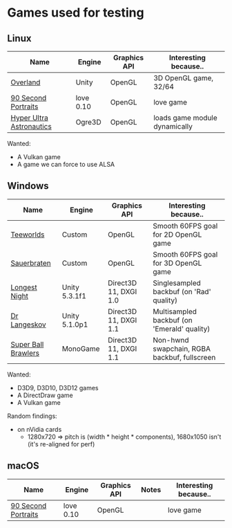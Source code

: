 
# Games used for testing

## Linux

| Name                         | Engine        | Graphics API          | Interesting because..                        |
|------------------------------|---------------|-----------------------|----------------------------------------------|
| [Overland][]                 | Unity         | OpenGL                | 3D OpenGL game, 32/64                        |
| [90 Second Portraits][]      | love 0.10     | OpenGL                | love game                                    |
| [Hyper Ultra Astronautics][] | Ogre3D        | OpenGL                | loads game module dynamically                |

Wanted:

  * A Vulkan game
  * A game we can force to use ALSA

## Windows

| Name                        | Engine        | Graphics API          | Interesting because..                        |
|-----------------------------|---------------|-----------------------|----------------------------------------------|
| [Teeworlds][]               | Custom        | OpenGL                | Smooth 60FPS goal for 2D OpenGL game         |
| [Sauerbraten][]             | Custom        | OpenGL                | Smooth 60FPS goal for 3D OpenGL game         |
| [Longest Night][]           | Unity 5.3.1f1 | Direct3D 11, DXGI 1.0 | Singlesampled backbuf (on 'Rad' quality)     |
| [Dr Langeskov][]            | Unity 5.1.0p1 | Direct3D 11, DXGI 1.1 | Multisampled backbuf (on 'Emerald' quality)  |
| [Super Ball Brawlers][]     | MonoGame      | Direct3D 11, DXGI 1.1 | Non-hwnd swapchain, RGBA backbuf, fullscreen |

Wanted:

  * D3D9, D3D10, D3D12 games
  * A DirectDraw game
  * A Vulkan game

Random findings:

  * on nVidia cards
    * 1280x720 => pitch is (width * height * components), 1680x1050 isn't (it's re-aligned for perf)

## macOS

| Name                        | Engine        | Graphics API          | Notes                          | Interesting because..   |
|-----------------------------|---------------|-----------------------|--------------------------------|-------------------------|
| [90 Second Portraits][]     | love 0.10     | OpenGL                |                                | love game               |


[Overland]: https://finji.itch.io/overland
[90 Second Portraits]: https://tangramgames.itch.io/90-second-portraits
[Dr Langeskov]: https://crowscrowscrows.itch.io/dr-langeskov-the-tiger-and-the-terribly-cursed-emerald-a-whirlwind-heist
[Longest Night]: https://finji.itch.io/longest-night
[Super Ball Brawlers]: https://redpoint.itch.io/super-ball-brawlers
[Hyper Ultra Astronautics]: https://fractilegames.itch.io/hyper-ultra-astronautics

[Teeworlds]: https://www.teeworlds.com/
[Sauerbraten]: http://sauerbraten.org/